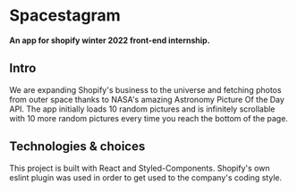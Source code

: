 # Spacestagram

**An app for shopify winter 2022 front-end internship.**

## Intro

We are expanding Shopify's business to the universe and fetching photos from outer space thanks to NASA's amazing Astronomy Picture Of the Day API. The app initially loads 10 random pictures and is infinitely scrollable with 10 more random pictures every time you reach the bottom of the page.

## Technologies & choices

This project is built with React and Styled-Components. Shopify's own eslint plugin was used in order to get used to the company's coding style.
